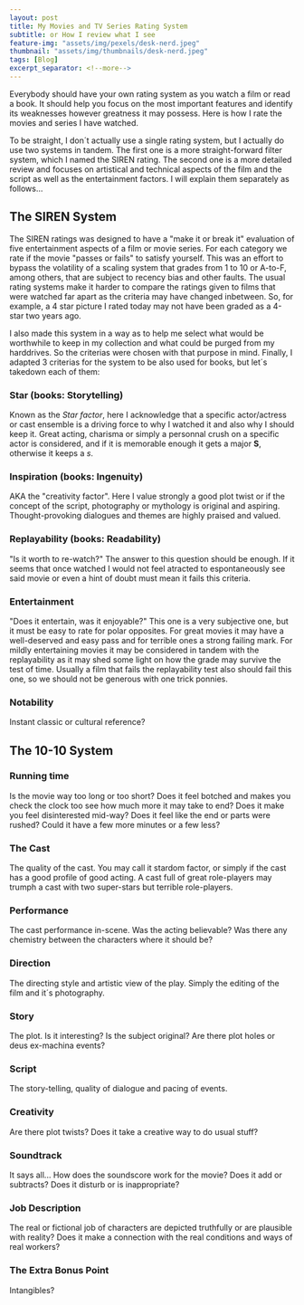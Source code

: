 ```yaml
---
layout: post
title: My Movies and TV Series Rating System
subtitle: or How I review what I see
feature-img: "assets/img/pexels/desk-nerd.jpeg"
thumbnail: "assets/img/thumbnails/desk-nerd.jpeg"
tags: [Blog]
excerpt_separator: <!--more-->
---
```


Everybody should have your own rating system as you watch a film or read a book. It should help you focus on the most important features and identify its weaknesses however greatness it may possess. Here is how I rate the movies and series I have watched.

<!--more-->

To be straight, I don´t actually use a single rating system, but I actually do use two systems in tandem. The first one is a more straight-forward filter system, which I named the SIREN rating. The second one is a more detailed review and focuses on artistical and technical aspects of the film and the script as well as the entertainment factors. I will explain them separately as follows...

## The SIREN System

The SIREN ratings was designed to have a "make it or break it" evaluation of five entertainment aspects of a film or movie series. For each category we rate if the movie "passes or fails" to satisfy yourself. This was an effort to bypass the volatility of a scaling system that grades from 1 to 10 or A-to-F, among others, that are subject to recency bias and other faults. The usual rating systems make it harder to compare the ratings given to films that were watched far apart as the criteria may have changed inbetween. So, for example, a 4 star picture I rated today may not have been graded as a 4-star two years ago.

I also made this system in a way as to help me select what would be worthwhile to keep in my collection and what could be purged from my harddrives. So the criterias were chosen with that purpose in mind. Finally, I adapted 3 criterias for the system to be also used for books, but let´s takedown each of them:

### Star (books: Storytelling)

Known as the *Star factor*, here I acknowledge that a specific actor/actress or cast ensemble is a driving force to why I watched it and also why I should keep it. Great acting, charisma or simply a personnal crush on a specific actor is considered, and if it is memorable enough it gets a major **S**, otherwise it keeps a *s*.

### Inspiration (books: Ingenuity)

AKA the "creativity factor". Here I value strongly a good plot twist or if the concept of the script, photography or mythology is original and aspiring. Thought-provoking dialogues and themes are highly praised and valued.

### Replayability (books: Readability)

"Is it worth to re-watch?" The answer to this question should be enough. If it seems that once watched I would not feel atracted to espontaneously see said movie or even a hint of doubt must mean it fails this criteria.

### Entertainment

"Does it entertain, was it enjoyable?" This one is a very subjective one, but it must be easy to rate for polar opposites. For great movies it may have a well-deserved and easy pass and for terrible ones a strong failing mark. For mildly entertaining movies it may be considered in tandem with the replayability as it may shed some light on how the grade may survive the test of time. Usually a film that fails the replayability test also should fail this one, so we should not be generous with one trick ponnies.

### Notability

Instant classic or cultural reference?

## The 10-10 System

### Running time

Is the movie way too long or too short? Does it feel botched and makes you check the clock too see how much more it may take to end? Does it make you feel disinterested mid-way? Does it feel like the end or parts were rushed? Could it have a few more minutes or a few less?

### The Cast

The quality of the cast. You may call it stardom factor, or simply if the cast has a good profile of good acting. A cast full of great role-players may trumph a cast with two super-stars but terrible role-players.

### Performance

The cast performance in-scene. Was the acting believable? Was there any chemistry between the characters where it should be?

### Direction

The directing style and artistic view of the play. Simply the editing of the film and it´s photography.

### Story

The plot. Is it interesting? Is the subject original? Are there plot holes or deus ex-machina events?

### Script

The story-telling, quality of dialogue and pacing of events.

### Creativity

Are there plot twists? Does it take a creative way to do usual stuff?

### Soundtrack

It says all... How does the soundscore work for the movie? Does it add or subtracts? Does it disturb or is inappropriate?

### Job Description

The real or fictional job of characters are depicted truthfully or are plausible with reality? Does it make a connection with the real conditions and ways of real workers?

### The Extra Bonus Point

Intangibles?

